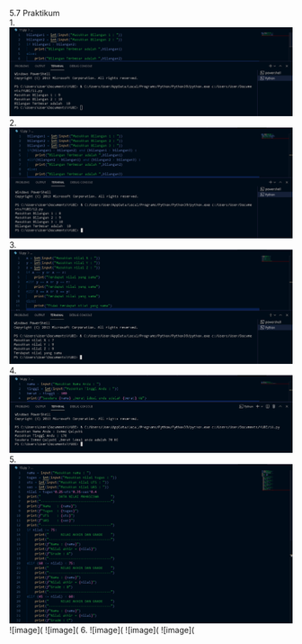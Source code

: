 5.7 Praktikum\
1.
![image](https://github.com/IsmedQalyubi/2.Tugas-Praktikum-python-II/blob/main/11.PNG) 
2.
![image](https://github.com/IsmedQalyubi/2.Tugas-Praktikum-python-II/blob/main/12.PNG) 
3.
![image](https://github.com/IsmedQalyubi/2.Tugas-Praktikum-python-II/blob/main/13.PNG) 
4.
![image](https://github.com/IsmedQalyubi/2.Tugas-Praktikum-python-II/blob/main/14.PNG) 
5.
![image](https://github.com/IsmedQalyubi/2.Tugas-Praktikum-python-II/blob/main/15a.PNG) 
![image](
![image](
6.
![image](
![image](
![image](
